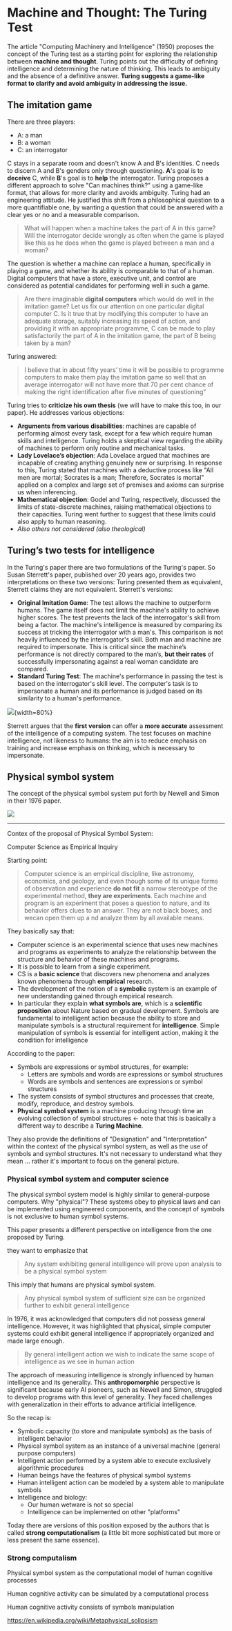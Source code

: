 # Machine and Thought: The Turing Test

The article "Computing Machinery and Intelligence" (1950) proposes the concept of the Turing test as a starting point for exploring the relationship between **machine and thought**. 
Turing points out the difficulty of defining intelligence and determining the nature of thinking. This leads to ambiguity and the absence of a definitive answer. 
**Turing suggests a game-like format to clarify and avoid ambiguity in addressing the issue.**

## The imitation game

There are three players: 

- A: a man  
- B: a woman 
- C: an interrogator 

C stays in a separate room and doesn't know A and B's identities. C needs to discern A and B's genders only through questioning. **A**'s goal is to **deceive** C, while **B**'s goal is to **help** the interrogator.
Turing proposes a different approach to solve "Can machines think?" using a game-like format, that allows for more clarity and avoids ambiguity. Turing had an engineering attitude. He justified this shift from a philosophical question to a more quantifiable one, by wanting a question that could be answered with a clear yes or no and a measurable comparison.

> What will happen when a machine takes the part of A in this game? Will the interrogator decide wrongly as often when the game is played like this as he does when the game is played between a man and a woman?

The question is whether a machine can replace a human, specifically in playing a game, and whether its ability is comparable to that of a human.
Digital computers that have a store, executive unit, and control are considered as potential candidates for performing well in such a game. 

> Are there imaginable **digital computers** which would do well in the imitation game? Let us fix our attention on one particular digital computer C. Is it true that by modifying this computer to have an adequate storage, suitably increasing its speed of action, and providing it with an appropriate programme, C can be made to play satisfactorily the part of A in the imitation game, the part of B being taken by a man?

Turing answered:

> I believe that in about fifty years’ time it will be possible to programme computers to make them play the imitation game so well that an average interrogator will not have more that 70 per cent chance of making the right identification after five minutes of questioning”

Turing tries to **criticize his own thesis** (we will have to make this too, in our paper). He addresses various objections: 

- **Arguments from various disabilities**: machines are capable of performing almost every task, except for a few which require human skills and intelligence. Turing holds a skeptical view regarding the ability of machines to perform only routine and mechanical tasks.
- **Lady Lovelace’s objection**: Ada Lovelace argued that machines are incapable of creating anything genuinely new or surprising. In response to this, Turing stated that machines with a deductive process like "All men are mortal; Socrates is a man; Therefore, Socrates is mortal" applied on a complex and large set of premises and axioms can surprise us when inferencing.
- **Mathematical objection**: Godel and Turing, respectively, discussed the limits of state-discrete machines, raising mathematical objections to their capacities. Turing went further to suggest that these limits could also apply to human reasoning.
- *Also others not considered (also theological)* 


## Turing’s two tests for intelligence

In the Turing's paper there are two formulations of the Turing's paper. So Susan Sterrett's paper, published over 20 years ago, provides two interpretations on these two versions: Turing presented them as equivalent, Sterrett claims they are not equivalent. Sterrett's versions: 

- **Original Imitation Game**: The test allows the machine to outperform humans. The game itself does not limit the machine's ability to achieve higher scores. The test prevents the lack of the interrogator's skill from being a factor. The machine's intelligence is measured by comparing its success at tricking the interrogator with a man's. This comparison is not heavily influenced by the interrogator's skill. Both man and machine are required to impersonate. This is critical since the machine’s performance is not directly compared to the man’s, **but their rates** of successfully impersonating against a real woman candidate are compared.
- **Standard Turing Test**: The machine's performance in passing the test is based on the interrogator's skill level. The computer's task is to impersonate a human and its performance is judged based on its similarity to a human's performance.

![](images/9646266b44008f717b38b4a839a0a105.png){width=80%}

Sterrett argues that the **first version** can offer a **more accurate** assessment of the intelligence of a computing system. The test focuses on machine intelligence, not likeness to humans: the aim is to reduce emphasis on training and increase emphasis on thinking, which is necessary to impersonate. 


## Physical symbol system

The concept of the physical symbol system put forth by Newell and Simon in their 1976 paper.

![](images/48e0835e79465feb2d4dd3145c9e4082.png)

--- 

Contex of the proposal of Physical Symbol System: 

Computer Science as Empirical Inquiry

Starting point: 

> Computer science is an empirical discipline, like astronomy, economics, and geology, and even though some of its unique forms of observation and experience **do not fit** a narrow stereotype of the experimental method, **they are experiments**. Each machine and program is an experiment that poses a question to nature, and its behavior offers clues to an answer. They are not black boxes, and wecan open them up a nd analyze them by all available means.

They basically say that: 

- Computer science is an experimental science that uses new machines and programs as experiments to analyze the relationship between the structure and behavior of these machines and programs.
- It is possible to learn from a single experiment.
- CS is a **basic science** that discovers new phenomena and analyzes known phenomena through **empirical** research.
- The development of the notion of a **symbolic** system is an example of new understanding gained through empirical research.
- In particular they explain **what symbols are**, which is a **scientific proposition** about Nature based on gradual development. Symbols are fundamental to intelligent action because the ability to store and manipulate symbols is a structural requirement for **intelligence**. Simple manipulation of symbols is essential for intelligent action, making it the condition for intelligence

According to the paper: 

- Symbols are expressions or symbol structures, for example:
	- Letters are symbols and words are expressions or symbol structures 
	- Words are symbols and sentences are expressions or symbol structures
- The system consists of symbol structures and processes that create, modify, reproduce, and destroy symbols.
- **Physical symbol system** is a machine producing through time an evolving collection of symbol structures $\leftarrow$ note that this is basically a different way to describe a **Turing Machine**. 

They also provide the definitions of "Designation" and "Interpretation" within the context of the physical symbol system, as well as the use of symbols and symbol structures. It's not necessary to understand what they mean ... rather it's important to focus on the general picture.

### Physical symbol system and computer science

The physical symbol system model is highly similar to general-purpose computers.
Why "physical"? These systems obey to physical laws and can be implemented using engineered components, and the concept of symbols is not exclusive to human symbol systems.

This paper presents a different perspective on intelligence from the one proposed by Turing.

they want to emphasize that

> Any system exhibiting general intelligence will prove upon analysis to be a physical symbol system

This imply that humans are physical symbol system. 

> Any physical symbol system of sufficient size can be organized further to exhibit general intelligence

In 1976, it was acknowledged that computers did not possess general intelligence. However, it was highlighted that physical, simple computer systems could exhibit general intelligence if appropriately organized and made large enough.

> By general intelligent action we wish to indicate the same scope of intelligence as we see in human action

The approach of measuring intelligence is strongly influenced by human intelligence and its generality. This **anthropomorphic** perspective is significant because early AI pioneers, such as Newell and Simon, struggled to develop programs with this level of generality. They faced challenges with generalization in their efforts to advance artificial intelligence.

So the recap is: 

- Symbolic capacity (to store and manipulate symbols) as the basis of intelligent behavior 
- Physical symbol system as an instance of a universal machine (general purpose computers) 
- Intelligent action performed by a system able to execute exclusively algorithmic procedures
- Human beings have the features of physical symbol systems 
- Human intelligent action can be modeled by a system able to manipulate symbols 
- Intelligence and biology: 
	- Our human wetware is not so special 
	- Intelligence can be implemented on other "platforms"


Today there are versions of this position exposed by the authors that is called **strong computationalism**  (a little bit more sophisticated but more or less present the same essence). 

### Strong computalism 

Physical symbol system as the computational model of human cognitive processes

Human cognitive activity can be simulated by a computational process 

Human cognitive activity consists of symbols manipulation

https://en.wikipedia.org/wiki/Metaphysical_solipsism

